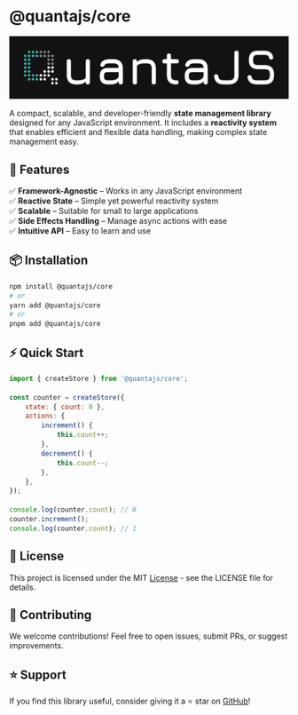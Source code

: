 # @quantajs/core

![Logo](https://raw.githubusercontent.com/quanta-js/quanta/master/assets/quantajs_banner.png)

A compact, scalable, and developer-friendly **state management library** designed for any JavaScript environment. It includes a **reactivity system** that enables efficient and flexible data handling, making complex state management easy.

## 🚀 Features

✅ **Framework-Agnostic** – Works in any JavaScript environment  
✅ **Reactive State** – Simple yet powerful reactivity system  
✅ **Scalable** – Suitable for small to large applications  
✅ **Side Effects Handling** – Manage async actions with ease  
✅ **Intuitive API** – Easy to learn and use

## 📦 Installation

```sh
npm install @quantajs/core
# or
yarn add @quantajs/core
# or
pnpm add @quantajs/core
```

## ⚡ Quick Start

```javascript
import { createStore } from '@quantajs/core';

const counter = createStore({
    state: { count: 0 },
    actions: {
        increment() {
            this.count++;
        },
        decrement() {
            this.count--;
        },
    },
});

console.log(counter.count); // 0
counter.increment();
console.log(counter.count); // 1
```

## 📜 License

This project is licensed under the MIT [License](https://github.com/quanta-js/quanta/blob/main/LICENSE) - see the LICENSE file for details.

## 💬 Contributing

We welcome contributions! Feel free to open issues, submit PRs, or suggest improvements.

## ⭐ Support

If you find this library useful, consider giving it a ⭐ star on [GitHub](https://github.com/quanta-js/quanta)!

